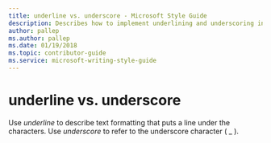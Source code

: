 ```yaml
---
title: underline vs. underscore - Microsoft Style Guide
description: Describes how to implement underlining and underscoring in Microsoft content and when it is best to use one option over another.
author: pallep
ms.author: pallep
ms.date: 01/19/2018
ms.topic: contributor-guide
ms.service: microsoft-writing-style-guide
---
```


# underline vs. underscore

Use *underline* to describe text formatting that puts a line under the characters. Use *underscore* to refer to the underscore character ( \_ ).

